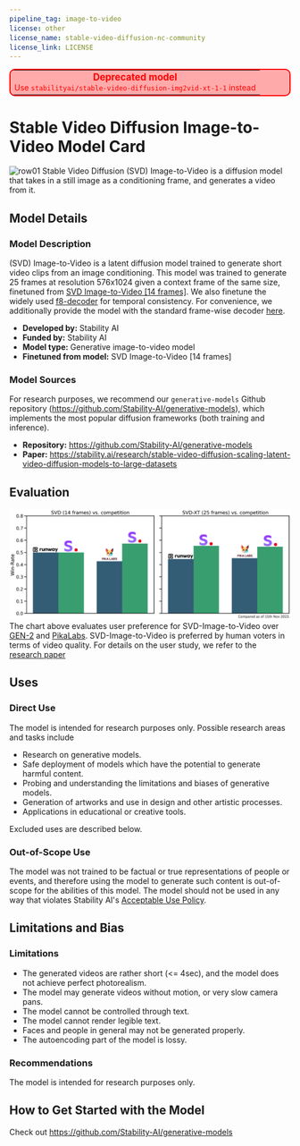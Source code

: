 ```yaml
---
pipeline_tag: image-to-video
license: other
license_name: stable-video-diffusion-nc-community
license_link: LICENSE
---
```


<table style="width: 100%; border: solid red 2px; background-color: #faa; color: red; text-align: center; border-radius: 10px;">
   <tbody>
      <tr>
         <td><big><b>Deprecated model</b></big><br/>Use <code>stabilityai/stable-video-diffusion-img2vid-xt-1-1</code> instead</td>
      </tr>
   </tbody>
</table>

# Stable Video Diffusion Image-to-Video Model Card

<!-- Provide a quick summary of what the model is/does. -->
![row01](output_tile.gif)
Stable Video Diffusion (SVD) Image-to-Video is a diffusion model that takes in a still image as a conditioning frame, and generates a video from it. 

## Model Details

### Model Description

(SVD) Image-to-Video is a latent diffusion model trained to generate short video clips from an image conditioning. 
This model was trained to generate 25 frames at resolution 576x1024 given a context frame of the same size, finetuned from [SVD Image-to-Video [14 frames]](https://huggingface.co/stabilityai/stable-video-diffusion-img2vid).
We also finetune the widely used [f8-decoder](https://huggingface.co/docs/diffusers/api/models/autoencoderkl#loading-from-the-original-format) for temporal consistency. 
For convenience, we additionally provide the model with the 
standard frame-wise decoder [here](https://huggingface.co/stabilityai/stable-video-diffusion-img2vid-xt/blob/main/svd_xt_image_decoder.safetensors).


- **Developed by:** Stability AI
- **Funded by:** Stability AI
- **Model type:** Generative image-to-video model
- **Finetuned from model:** SVD Image-to-Video [14 frames]

### Model Sources

For research purposes, we recommend our `generative-models` Github repository (https://github.com/Stability-AI/generative-models), 
which implements the most popular diffusion frameworks (both training and inference).

- **Repository:** https://github.com/Stability-AI/generative-models
- **Paper:** https://stability.ai/research/stable-video-diffusion-scaling-latent-video-diffusion-models-to-large-datasets


## Evaluation
![comparison](comparison.png)
The chart above evaluates user preference for SVD-Image-to-Video over [GEN-2](https://research.runwayml.com/gen2) and [PikaLabs](https://www.pika.art/).
SVD-Image-to-Video is preferred by human voters in terms of video quality. For details on the user study, we refer to the [research paper](https://stability.ai/research/stable-video-diffusion-scaling-latent-video-diffusion-models-to-large-datasets)

## Uses

### Direct Use

The model is intended for research purposes only. Possible research areas and tasks include

- Research on generative models.
- Safe deployment of models which have the potential to generate harmful content.
- Probing and understanding the limitations and biases of generative models.
- Generation of artworks and use in design and other artistic processes.
- Applications in educational or creative tools.

Excluded uses are described below.

### Out-of-Scope Use

The model was not trained to be factual or true representations of people or events, 
and therefore using the model to generate such content is out-of-scope for the abilities of this model.
The model should not be used in any way that violates Stability AI's [Acceptable Use Policy](https://stability.ai/use-policy).

## Limitations and Bias

### Limitations
- The generated videos are rather short (<= 4sec), and the model does not achieve perfect photorealism.
- The model may generate videos without motion, or very slow camera pans.
- The model cannot be controlled through text.
- The model cannot render legible text.
- Faces and people in general may not be generated properly.
- The autoencoding part of the model is lossy.


### Recommendations

The model is intended for research purposes only.

## How to Get Started with the Model

Check out https://github.com/Stability-AI/generative-models